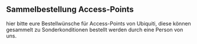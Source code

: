 ## Sammelbestellung Access-Points
hier bitte eure Bestellwünsche für Access-Points von Ubiquiti, diese können gesammelt zu Sonderkonditionen bestellt werden durch eine Person von uns.
